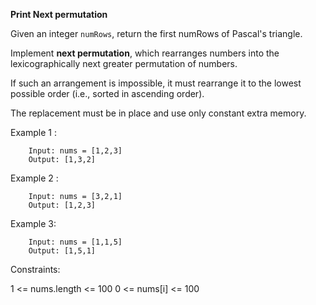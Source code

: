 **Print Next permutation**

Given an integer ```numRows```, return the first numRows of Pascal's triangle.

Implement **next permutation**, which rearranges numbers into the lexicographically next greater permutation of numbers.

If such an arrangement is impossible, it must rearrange it to the lowest possible order (i.e., sorted in ascending order).

The replacement must be in place and use only constant extra memory.


Example 1 :

```
    Input: nums = [1,2,3]
    Output: [1,3,2]

```

Example 2 : 

```
    Input: nums = [3,2,1]
    Output: [1,2,3]

```

Example 3:

```
    Input: nums = [1,1,5]
    Output: [1,5,1]

```

Constraints:

1 <= nums.length <= 100
0 <= nums[i] <= 100

